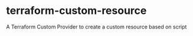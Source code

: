 # terraform-custom-resource
A Terraform Custom Provider to create a custom resource based on script
